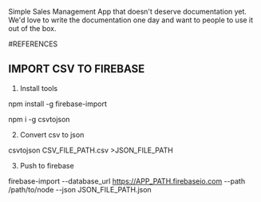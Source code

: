 Simple Sales Management App that doesn't deserve documentation yet. We'd love to write the documentation one day and want to people to use it out of the box.



#REFERENCES

## IMPORT CSV TO FIREBASE

1. Install tools

npm install -g firebase-import

npm i -g csvtojson

2. Convert csv to json

csvtojson CSV_FILE_PATH.csv >JSON_FILE_PATH

3. Push to firebase

firebase-import --database_url https://APP_PATH.firebaseio.com --path /path/to/node --json JSON_FILE_PATH.json
